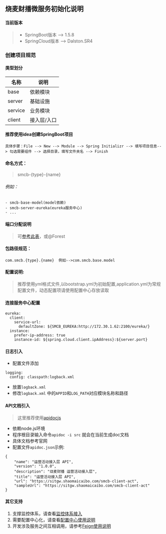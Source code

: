 ## 烧麦财播微服务初始化说明
#### 当前版本
> - SpringBoot版本  --> 1.5.8
> - SpringCloud版本 --> Dalston.SR4

### 创建项目规范

#### 类型划分
名称| 说明
---|---
base | 依赖模块
server | 基础设施
service | 业务模块
client | 接入层/入口

#### 推荐使用idea创建SpringBoot项目

```
具体步骤：File --> New --> Module --> Spring Initializr --> 填写项目信息--> 勾选需要组件 --> 选择目录，填写文件夹名 --> Finish
```

#### 命名方式：
> smcb-{type}-{name} 
###### 例如：

```
- smcb-base-model(model依赖)
- smcb-server-eureka(eureka服务中心)
- ...
```
#### 端口分配说明
> 可[参考此表](http://note.youdao.com/noteshare?id=752cd03ce703cef05b1661319b470272)，或@Forest

#### 包路径规范：

```
com.smcb.{type}.{name}  例如-->com.smcb.base.model
```
#### 配置说明:
> 推荐使用yml格式文件,以bootstrap.yml为初始配置,application.yml为常规配置文件，动态配置项请使用配置中心存放读取


#### 连接服务中心配置
```
eureka:
  client:
    service-url:
      defaultZone: ${SMCB_EUREKA:http://172.30.1.62:2100/eureka/}
  instance:
    prefer-ip-address: true
    instance-id: ${spring.cloud.client.ipAddress}:${server.port}
```
#### 日志引入
- 配置文件添加
```
logging:
  config: classpath:logback.xml
```
- 放置`logback.xml`
- 修改`logback.xml` 中的`APPID`和`LOG_PATH`对应模块名称和路径

#### API文档引入
> 这里推荐使用[apidocjs](http://apidocjs.com/)
- 依赖node.js环境
- 程序根目录输入命令`apidoc -i src` 就会在当前生成doc文档
- 具体文档参考官网
- 配置文件`apidoc.json`示例:
```
{
    "name": "运营活动接入层 API",
    "version": "1.0.0",
    "description": "烧麦财播 运营活动接入层",
    "title": "运营活动接入层 API",
    "url": "https://sitgw.shaomaicaibo.com/smcb-client-act",
    "sampleUrl": "https://sitgw.shaomaicaibo.com/smcb-client-act"
}

```

#### 其它支持
1. 支撑监控体系，请查看[监控体系接入](https://github.com/lmhaoye/smcbdoc/blob/master/%E7%9B%91%E6%8E%A7%E4%BD%93%E7%B3%BB%E6%8E%A5%E5%85%A5.md)
2. 需要配置中心化，请查看[配置中心使用说明](https://github.com/lmhaoye/smcbdoc/blob/master/%E9%85%8D%E7%BD%AE%E4%B8%AD%E5%BF%83%E4%BD%BF%E7%94%A8%E8%AF%B4%E6%98%8E.md)
3. 开发涉及服务之间互相调用，请参考[Feign使用说明](https://github.com/lmhaoye/smcbdoc/blob/master/Feign%E4%BD%BF%E7%94%A8%E8%AF%B4%E6%98%8E.md)